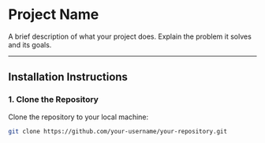 # Project Name

A brief description of what your project does. Explain the problem it solves and its goals.

---

## Installation Instructions

### 1. Clone the Repository

Clone the repository to your local machine:
```bash
git clone https://github.com/your-username/your-repository.git
